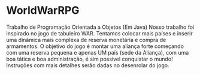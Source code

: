 # WorldWarRPG
Trabalho de Programação Orientada a Objetos (Em Java)
Nosso trabalho foi inspirado no jogo de tabuleiro WAR. Tentamos colocar mais países e inserir uma dinâmica mais complexa de reserva monetária e compra de armamentos. O objetivo do jogo é montar uma aliança forte começando com uma reserva pequena e apenas UM país (sede da Aliança), com uma boa tática e boa administração, é sim possível conquistar o mundo! 
Instruções com mais detalhes serão dadas no desenrolar do jogo.
